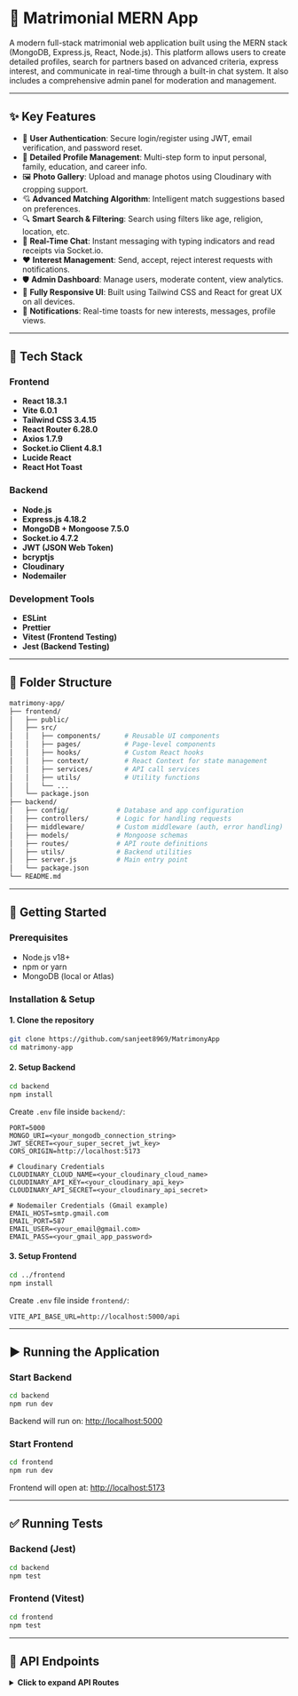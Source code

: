 
# 💍 Matrimonial MERN App



A modern full-stack matrimonial web application built using the MERN stack (MongoDB, Express.js, React, Node.js). This platform allows users to create detailed profiles, search for partners based on advanced criteria, express interest, and communicate in real-time through a built-in chat system. It also includes a comprehensive admin panel for moderation and management.

---

## ✨ Key Features

- 👤 **User Authentication**: Secure login/register using JWT, email verification, and password reset.
- 📝 **Detailed Profile Management**: Multi-step form to input personal, family, education, and career info.
- 🖼️ **Photo Gallery**: Upload and manage photos using Cloudinary with cropping support.
- 💘 **Advanced Matching Algorithm**: Intelligent match suggestions based on preferences.
- 🔍 **Smart Search & Filtering**: Search using filters like age, religion, location, etc.
- 💬 **Real-Time Chat**: Instant messaging with typing indicators and read receipts via Socket.io.
- ❤️ **Interest Management**: Send, accept, reject interest requests with notifications.
- 🛡️ **Admin Dashboard**: Manage users, moderate content, view analytics.
- 📱 **Fully Responsive UI**: Built using Tailwind CSS and React for great UX on all devices.
- 🔔 **Notifications**: Real-time toasts for new interests, messages, profile views.

---

## 🚀 Tech Stack

### Frontend
- **React 18.3.1**
- **Vite 6.0.1**
- **Tailwind CSS 3.4.15**
- **React Router 6.28.0**
- **Axios 1.7.9**
- **Socket.io Client 4.8.1**
- **Lucide React**
- **React Hot Toast**

### Backend
- **Node.js**
- **Express.js 4.18.2**
- **MongoDB + Mongoose 7.5.0**
- **Socket.io 4.7.2**
- **JWT (JSON Web Token)**
- **bcryptjs**
- **Cloudinary**
- **Nodemailer**

### Development Tools
- **ESLint**
- **Prettier**
- **Vitest (Frontend Testing)**
- **Jest (Backend Testing)**

---

## 📁 Folder Structure

```bash
matrimony-app/
├── frontend/
│   ├── public/
│   ├── src/
│   │   ├── components/      # Reusable UI components
│   │   ├── pages/           # Page-level components
│   │   ├── hooks/           # Custom React hooks
│   │   ├── context/         # React Context for state management
│   │   ├── services/        # API call services
│   │   ├── utils/           # Utility functions
│   │   └── ...
│   └── package.json
├── backend/
│   ├── config/            # Database and app configuration
│   ├── controllers/       # Logic for handling requests
│   ├── middleware/        # Custom middleware (auth, error handling)
│   ├── models/            # Mongoose schemas
│   ├── routes/            # API route definitions
│   ├── utils/             # Backend utilities
│   ├── server.js          # Main entry point
│   └── package.json
└── README.md
````

---

## 🔧 Getting Started

### Prerequisites

* Node.js v18+
* npm or yarn
* MongoDB (local or Atlas)

### Installation & Setup

#### 1. Clone the repository

```bash
git clone https://github.com/sanjeet8969/MatrimonyApp
cd matrimony-app
```

#### 2. Setup Backend

```bash
cd backend
npm install
```

Create `.env` file inside `backend/`:

```env
PORT=5000
MONGO_URI=<your_mongodb_connection_string>
JWT_SECRET=<your_super_secret_jwt_key>
CORS_ORIGIN=http://localhost:5173

# Cloudinary Credentials
CLOUDINARY_CLOUD_NAME=<your_cloudinary_cloud_name>
CLOUDINARY_API_KEY=<your_cloudinary_api_key>
CLOUDINARY_API_SECRET=<your_cloudinary_api_secret>

# Nodemailer Credentials (Gmail example)
EMAIL_HOST=smtp.gmail.com
EMAIL_PORT=587
EMAIL_USER=<your_email@gmail.com>
EMAIL_PASS=<your_gmail_app_password>
```

#### 3. Setup Frontend

```bash
cd ../frontend
npm install
```

Create `.env` file inside `frontend/`:

```env
VITE_API_BASE_URL=http://localhost:5000/api
```

---

## ▶️ Running the Application

### Start Backend

```bash
cd backend
npm run dev
```

Backend will run on: [http://localhost:5000](http://localhost:5000)

### Start Frontend

```bash
cd frontend
npm run dev
```

Frontend will open at: [http://localhost:5173](http://localhost:5173)

---

## ✅ Running Tests

### Backend (Jest)

```bash
cd backend
npm test
```

### Frontend (Vitest)

```bash
cd frontend
npm test
```

---

## 📄 API Endpoints

<details>
<summary><strong>Click to expand API Routes</strong></summary>

### 🔐 Authentication (`/api/auth`)

```http
POST /register      → Register a new user
POST /login         → Login and receive JWT
GET /me             → Get current user info
POST /logout        → Logout
```

### 👤 Profiles (`/api/profiles`)

```http
GET /me             → Get current profile
PUT /               → Update profile
GET /search         → Filtered profile search
GET /:id            → Get profile by ID
POST /photos        → Upload photos
```

### 💘 Matches & Interests (`/api/matches`)

```http
GET /find                   → Get suggested matches
POST /interest              → Send interest
PUT /interest/:id           → Accept/Decline interest
GET /interests              → View sent/received interests
```

### 💬 Messaging (`/api/messages`)

```http
POST /send                  → Send message
GET /conversations          → Get conversations
GET /:conversationId        → Get messages from a conversation
```

</details>

